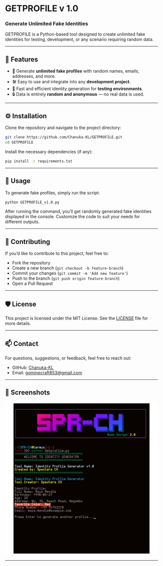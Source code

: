# GETPROFILE v 1.0

### Generate Unlimited Fake Identities

GETPROFILE is a Python-based tool designed to create unlimited fake identities for testing, development, or any scenario requiring random data.

---

## 🌟 **Features**
- 🔄 Generate **unlimited fake profiles** with random names, emails, addresses, and more.
- 🛠️ Easy to use and integrate into any **development project**.
- 🚀 Fast and efficient identity generation for **testing environments**.
- 🔒 Data is entirely **random and anonymous** — no real data is used.

---

## ⚙️ **Installation**
Clone the repository and navigate to the project directory:
```bash
git clone https://github.com/Chanuka-KL/GETPROFILE.git
cd GETPROFILE
```

Install the necessary dependencies (if any):
```bash
pip install -r requirements.txt
```

---

## 🚀 **Usage**
To generate fake profiles, simply run the script:

```bash
python GETPROFILE_v1.0.py
```

After running the command, you’ll get randomly generated fake identities displayed in the console. Customize the code to suit your needs for different outputs.

---

## 📝 **Contributing**
If you’d like to contribute to this project, feel free to:
- Fork the repository
- Create a new branch (`git checkout -b feature-branch`)
- Commit your changes (`git commit -m 'Add new feature'`)
- Push to the branch (`git push origin feature-branch`)
- Open a Pull Request

---

## 🛡️ **License**
This project is licensed under the MIT License. See the [LICENSE](LICENSE) file for more details.

---

## 📫 **Contact**
For questions, suggestions, or feedback, feel free to reach out:
- GitHub: [Chanuka-KL](https://github.com/Chanuka-KL)
- Email: gominecraft853@gmail.com

---

## 🌟 **Screenshots**

![screenshot](https://raw.githubusercontent.com/Chanuka-KL/Assets/refs/heads/main/20241004_142836.png?token=GHSAT0AAAAAACYNVWTBWOWDLHMXZE76UXBMZX7WPUA)

---

